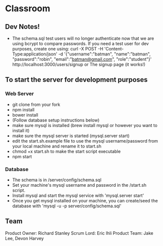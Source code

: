 # Classroom

## Dev Notes!
- The schema.sql test users will no longer authenticate now that
  we are using bcrypt to compare passwords.
  If you need a test user for dev purposes, create one using:
  curl -X POST -H 'Content-Type:application/json' -d '{"username":"batman", "name":"batman", "password":"robin", "email":"batman@gmail.com", "role":"student"}' http://localhost:3000/users/signup
  or
  The signup page (it works!)

## To start the server for development purposes

### Web Server
- git clone from your fork
- npm install
- bower install
- (Follow database setup instructions below)
- make sure mysql is installed (brew install mysql or however you want to install it)
- make sure the mysql server is started (mysql.server start)
- edit the start.sh.example file to use the mysql username/password from your local machine and rename it to start.sh
- chmod +x start.sh to make the start script executable
- npm start

### Database
- The schema is in /server/config/schema.sql
- Set your machine's mysql username and password in the /start.sh script.
- Install mysql and start the mysql service with 'mysql.server start'
- Once you get mysql installed on your machine, you can create/seed the database with 'mysql -u <username> -p server/config/schema.sql'


## Team

Product Owner: Richard Stanley
Scrum Lord: Eric Ihli
Product Team: Jake Lee, Devon Harvey
